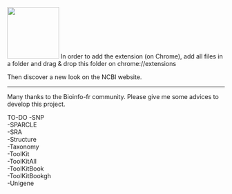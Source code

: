 
<img src="https://github.com/pierrejacquet/NCBI-RookieUI/blob/master/ROOKIEMAX.png" width="120">
In order to add the extension (on Chrome), add all files in a folder and drag & drop this folder on chrome://extensions

Then discover a new look on the NCBI website.

------

Many thanks to the Bioinfo-fr community.
Please give me some advices to develop this project.

TO-DO
-SNP<br>
-SPARCLE<br>
-SRA<br>
-Structure<br>
-Taxonomy<br>
-ToolKit<br>
-ToolKitAll<br>
-ToolKitBook<br>
-ToolKitBookgh<br>
-Unigene<br>
